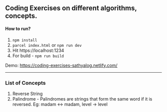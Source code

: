 ## Coding Exercises on different algorithms, concepts.

#### How to run?

1. `npm install`
2. `parcel index.html` or `npm run dev` 
3.  Hit https://localhost:1234
4. For build - `npm run build`

Demo: https://coding-exercises-sathyalog.netlify.com/
___

### List of Concepts

1. Reverse String
2. Palindrome - Palindromes are strings that form the same word if it is reversed. Eg: madam <-> madam, level -> level